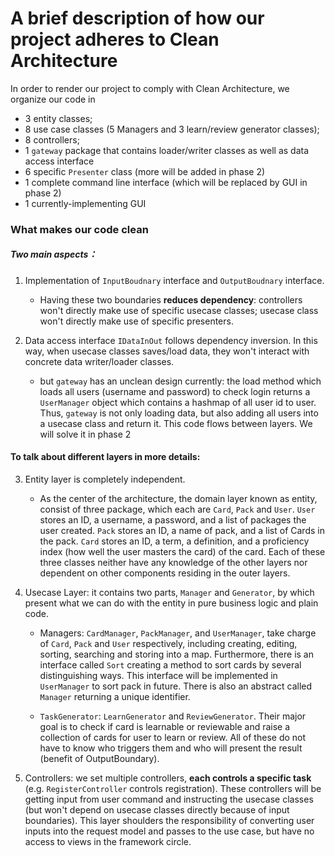 # A brief description of how our project adheres to Clean Architecture


In order to render our project to comply with Clean Architecture, we organize our code in 
- 3 entity classes; 
- 8 use case classes (5 Managers and 3 learn/review generator classes);
- 8 controllers;
- 1 `gateway` package that contains loader/writer classes as well as data access interface
- 6 specific `Presenter` class (more will be added in phase 2)
- 1 complete command line interface (which will be replaced by GUI in phase 2)
- 1 currently-implementing GUI

### What makes our code clean
##### Two main aspects：
1. Implementation of `InputBoudnary` interface and `OutputBoudnary` interface. 
   - Having these two boundaries **reduces dependency**: controllers won't directly make use of specific usecase classes; usecase class won't directly make use of specific presenters.


2. Data access interface `IDataInOut` follows dependency inversion. In this way, when usecase classes saves/load data, they won't interact with concrete data writer/loader classes. 
   - but `gateway` has an unclean design currently: the load method which loads all users (username and password) to check login  returns a `UserManager` object which contains a hashmap of all user id to user. Thus, `gateway` is not only loading data, but also adding all users into a usecase class and return it. This code flows between layers. We will solve it in phase 2

#### To talk about different layers in more details:
3. Entity layer is completely independent. 

   - As the center of the architecture, the domain layer known as entity, consist of three package, which each are `Card`, `Pack` and `User`. `User` stores an ID, a username, a password, and a list of packages the user created. `Pack` stores an ID, a name of pack, and a list of Cards in the pack. `Card` stores an ID, a term, a definition, and a proficiency index (how well the user masters the card) of the card. Each of these three classes neither have any knowledge of the other layers nor dependent on other components residing in the outer layers.


4. Usecase Layer: it contains two parts, `Manager` and `Generator`, by which present what we can do with the entity in pure business logic and plain code.
    - Managers: `CardManager`, `PackManager`, and `UserManager`, take charge of `Card`, `Pack` and `User` respectively, including creating, editing, sorting, searching and storing into a map. Furthermore, there is an interface called `Sort` creating a method to sort cards by several distinguishing ways. This interface will be implemented in `UserManager` to sort pack in future. There is also an abstract called `Manager` returning a unique identifier.

    - `TaskGenerator`: `LearnGenerator` and `ReviewGenerator`. Their major goal is to check if card is learnable or reviewable and raise a collection of cards for user to learn or review. All of these do not have to know who triggers them and who will present the result (benefit of OutputBoundary).


5. Controllers: we set multiple controllers, **each controls a specific task** (e.g. `RegisterController` controls registration). These controllers will be getting input from user command and instructing the usecase classes (but won't depend on usecase classes directly because of input boundaries). This layer shoulders the responsibility of converting user inputs into the request model and passes to the use case, but have no access to views in the framework circle.

